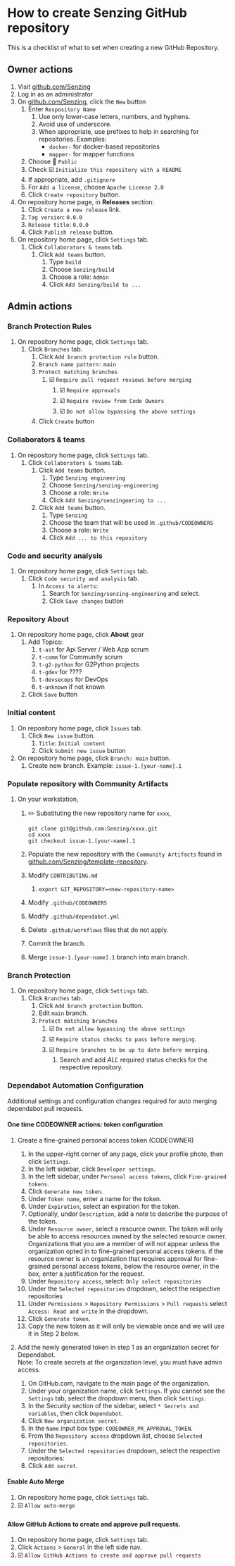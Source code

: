 # How to create Senzing GitHub repository

This is a checklist of what to set when creating a new GitHub Repository.

## Owner actions

1. Visit [github.com/Senzing](https://github.com/Senzing)
1. Log in as an administrator
1. On [github.com/Senzing](https://github.com/Senzing), click the `New` button
    1. Enter `Respository Name`
        1. Use only lower-case letters, numbers, and hyphens.
        1. Avoid use of underscore.
        1. When appropriate, use prefixes to help in searching for repositories.
           Examples:
            - `docker-` for docker-based repositories
            - `mapper-` for mapper functions
    1. Choose :radio_button: `Public`
    1. Check :ballot_box_with_check: `Initialize this repository with a README`
    1. If appropriate, add `.gitignore`
    1. For `Add a license`, choose `Apache License 2.0`
    1. Click `Create repository` button.
1. On repository home page, in **Releases** section:
    1. Click `Create a new release` link.
    1. `Tag version`: `0.0.0`
    1. `Release title`: `0.0.0`
    1. Click `Publish release` button.
1. On repository home page, click `Settings` tab.
    1. Click `Collaborators & teams` tab.
        1. Click `Add teams` button.
            1. Type `build`
            1. Choose `Senzing/build`
            1. Choose a role: `Admin`
            1. Click `Add Senzing/build to ...`

## Admin actions

### Branch Protection Rules

1. On repository home page, click `Settings` tab.
    1. Click `Branches` tab.
        1. Click `Add branch protection rule` button.
        1. `Branch name pattern:`  `main`
        1. `Protect matching branches`
            1. :ballot_box_with_check: `Require pull request reviews before merging`
                1. :ballot_box_with_check: `Require approvals`
                1. :ballot_box_with_check: `Require review from Code Owners`
                1. :ballot_box_with_check: `Do not allow bypassing the above settings`
        1. Click `Create` button

### Collaborators & teams

1. On repository home page, click `Settings` tab.
    1. Click `Collaborators & teams` tab.
        1. Click `Add teams` button.
            1. Type `Senzing engineering`
            1. Choose `Senzing/senzing-engineering`
            1. Choose a role: `Write`
            1. Click `Add Senzing/senzingeering to ...`
        1. Click `Add teams` button.
            1. Type `Senzing`
            1. Choose the team that will be used in `.github/CODEOWNERS`
            1. Choose a role: `Write`
            1. Click `Add ... to this repository`

### Code and security analysis

1. On repository home page, click `Settings` tab.
    1. Click `Code security and analysis` tab.
        1. In `Access to alerts`:
            1. Search for `Senzing/senzing-engineering` and select.
            1. Click `Save changes` button

### Repository About
1. On repository home page, click **About** gear
    1. Add Topics:
        1. `t-ast` for Api Server / Web App scrum
        1. `t-comm` for Community scrum
        1. `t-g2-python` for G2Python projects
        1. `t-gdev` for ????
        1. `t-devsecops` for DevOps
        1. `t-unknown` if not known
    1. Click `Save` button

### Initial content
1. On repository home page, click `Issues` tab.
    1. Click `New issue` button.
        1. `Title`:  `Initial content`
        1. Click `Submit new issue` button
1. On repository home page, click `Branch: main` button.
    1. Create new branch.
       Example:
       `issue-1.[your-name].1`

### Populate repository with Community Artifacts

1. On your workstation,
    1. :pencil2: Substituting the new repository name for `xxxx`,

        ```console
        git clone git@github.com:Senzing/xxxx.git
        cd xxxx
        git checkout issue-1.[your-name].1
        ```

    1. Populate the new repository with the `Community Artifacts` found in
       [github.com/Senzing/template-repository](https://github.com/Senzing/template-repository).
    1. Modify `CONTRIBUTING.md`
        1. `export GIT_REPOSITORY=<new-repository-name>`
    1. Modify `.github/CODEOWNERS`
    1. Modify `.github/dependabot.yml`
    1. Delete `.github/workflows` files that do not apply.
    1. Commit the branch.
    1. Merge `issue-1.[your-name].1` branch into main branch.

### Branch Protection

1. On repository home page, click `Settings` tab.
    1. Click `Branches` tab.
        1. Click `Add branch protection` button.
        1. Edit `main` branch.
        1. `Protect matching branches`
            1. :ballot_box_with_check: `Do not allow bypassing the above settings`
            1. :ballot_box_with_check: `Require status checks to pass before merging`.
            1. :ballot_box_with_check: `Require branches to be up to date before merging`.
                1. Search and add *ALL* required status checks for the respective repository.

### Dependabot Automation Configuration

Additional settings and configuration changes required for auto merging dependabot pull requests. 

#### One time CODEOWNER actions: token configuration

1. Create a fine-grained personal access token (CODEOWNER)
    1. In the upper-right corner of any page, click your profile photo, then click `Settings`.
    1. In the left sidebar, click `Developer settings`.
    1. In the left sidebar, under  `Personal access tokens`, click `Fine-grained tokens`.
    1. Click `Generate new token`.
    1. Under `Token name`, enter a name for the token.
    1. Under `Expiration`, select an expiration for the token.
    1. Optionally, under `Description`, add a note to describe the purpose of the token.
    1. Under `Resource owner`, select a resource owner. The token will only be able to access resources owned by the selected resource owner. Organizations that you are a member of will not appear unless the organization opted in to fine-grained personal access tokens. if the resource owner is an organization that requires approval for fine-grained personal access tokens, below the resource owner, in the box, enter a justification for the request.
    1. Under `Repository access`, select: `Only select repositories`
    1. Under the `Selected repositories` dropdown, select the respective repositories
    1. Under `Permissions` > `Repository Permissions` > `Pull requests` select `Access: Read and write` in the dropdown.
    1. Click `Generate token`.
    1. Copy the new token as it will only be viewable once and we will use it in Step 2 below.

2. Add the newly generated token in step 1 as an organization secret for Dependabot.       
    Note: To create secrets at the organization level, you must have admin access.
    1. On GitHub.com, navigate to the main page of the organization.
    1. Under your organization name, click  `Settings`. If you cannot see the `Settings` tab, select the dropdown menu, then click `Settings`.
    1. In the Security section of the sidebar, select `* Secrets and variables`, then click `Dependabot`.
    1. Click `New organization secret`.
    1. In the `Name` input box type: `CODEOWNER_PR_APPROVAL_TOKEN`.
    1. From the `Repository access` dropdown list, choose `Selected repositories`.
    1. Under the `Selected repositories` dropdown, select the respective repositories:
    1. Click `Add secret`.

#### Enable Auto Merge

1. On repository home page, click `Settings` tab.
2. :ballot_box_with_check: `Allow auto-merge`

#### Allow GitHub Actions to create and approve pull requests.

1. On repository home page, click `Settings` tab.
2. Click `Actions` > `General` in the left side nav.
3. :ballot_box_with_check: `Allow GitHub Actions to create and approve pull requests`